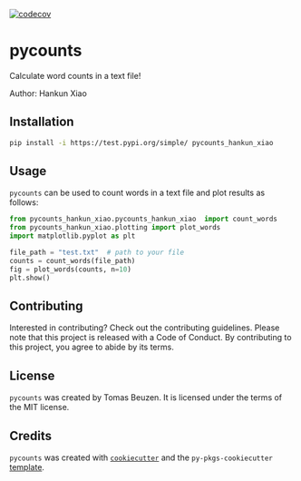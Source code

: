 [![codecov](https://codecov.io/github/hankunxiao/pycounts/graph/badge.svg?token=TXQV0KA181)](https://codecov.io/github/hankunxiao/pycounts)

# pycounts

Calculate word counts in a text file!

Author: Hankun Xiao

## Installation

```bash
pip install -i https://test.pypi.org/simple/ pycounts_hankun_xiao
```

## Usage

`pycounts` can be used to count words in a text file and plot results
as follows:

```python
from pycounts_hankun_xiao.pycounts_hankun_xiao  import count_words
from pycounts_hankun_xiao.plotting import plot_words
import matplotlib.pyplot as plt

file_path = "test.txt"  # path to your file
counts = count_words(file_path)
fig = plot_words(counts, n=10)
plt.show()
```

## Contributing

Interested in contributing? Check out the contributing guidelines. 
Please note that this project is released with a Code of Conduct. 
By contributing to this project, you agree to abide by its terms.

## License

`pycounts` was created by Tomas Beuzen. It is licensed under the terms
of the MIT license.

## Credits

`pycounts` was created with 
[`cookiecutter`](https://cookiecutter.readthedocs.io/en/latest/) and 
the `py-pkgs-cookiecutter` 
[template](https://github.com/py-pkgs/py-pkgs-cookiecutter).
